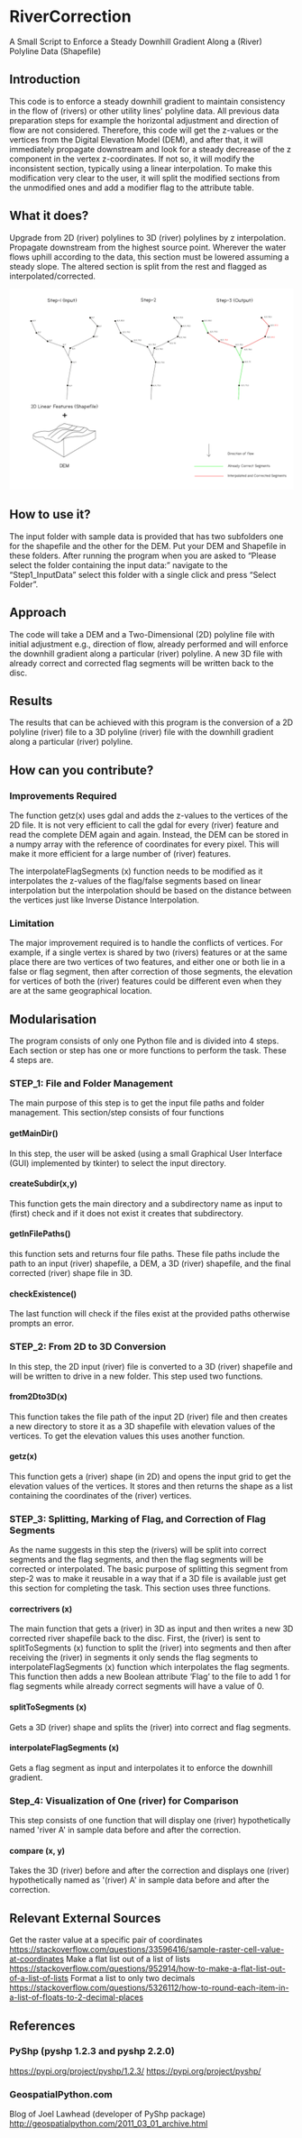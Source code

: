 # RiverCorrection
A Small Script to Enforce a Steady Downhill Gradient Along a (River) Polyline Data (Shapefile)


## Introduction
This code is to enforce a steady downhill gradient to maintain consistency in the flow of (rivers) or other utility lines' polyline data. All previous data preparation steps for example the horizontal adjustment and direction of flow are not considered. Therefore, this code will get the z-values or the vertices from the Digital Elevation Model (DEM), and after that, it will immediately propagate downstream and look for a steady decrease of the z component in the vertex z-coordinates. If not so, it will modify the inconsistent section, typically using a linear interpolation. To make this modification very clear to the user, it will split the modified sections from the unmodified ones and add a modifier flag to the attribute table.


## What it does?
Upgrade from 2D (river) polylines to 3D (river) polylines by z interpolation. Propagate downstream from the highest source point. Wherever the water flows uphill according to the data, this section must be lowered assuming a steady slope. The altered section is split from the rest and flagged as interpolated/corrected.

![Image](Image.png)


## How to use it?
The input folder with sample data is provided that has two subfolders one for the shapefile and the other for the DEM. Put your DEM and Shapefile in these folders. After running the program when you are asked to “Please select the folder containing the input data:” navigate to the “Step1_InputData” select this folder with a single click and press “Select Folder”.


## Approach
The code will take a DEM and a Two-Dimensional (2D) polyline file with initial adjustment e.g., direction of flow, already performed and will enforce the downhill gradient along a particular (river) polyline. A new 3D file with already correct and corrected flag segments will be written back to the disc.


## Results
The results that can be achieved with this program is the conversion of a 2D polyline (river) file to a 3D polyline (river) file with the downhill gradient along a particular (river) polyline.


## How can you contribute?
### Improvements Required
The function getz(x) uses gdal and adds the z-values to the vertices of the 2D file. It is not very efficient to call the gdal for every (river) feature and read the complete DEM again and again. Instead, the DEM can be stored in a numpy array with the reference of coordinates for every pixel. This will make it more efficient for a large number of (river) features.

The interpolateFlagSegments (x) function needs to be modified as it interpolates the z-values of the flag/false segments based on linear interpolation but the interpolation should be based on the distance between the vertices just like Inverse Distance Interpolation.

### Limitation
The major improvement required is to handle the conflicts of vertices. For example, if a single vertex is shared by two (rivers) features or at the same place there are two vertices of two features, and either one or both lie in a false or flag segment, then after correction of those segments, the elevation for vertices of both the (river) features could be different even when they are at the same geographical location.


## Modularisation
The program consists of only one Python file and is divided into 4 steps. Each section or step has one or more functions to perform the task. These 4 steps are.

### STEP_1: File and Folder Management
The main purpose of this step is to get the input file paths and folder management. This section/step consists of four functions
#### getMainDir()
In this step, the user will be asked (using a small Graphical User Interface (GUI) implemented by tkinter) to select the input directory. 
#### createSubdir(x,y)
This function gets the main directory and a subdirectory name as input to (first) check and if it does not exist it creates that subdirectory.
#### getInFilePaths()
this function sets and returns four file paths. These file paths include the path to an input (river) shapefile, a DEM, a 3D (river) shapefile, and the final corrected (river) shape file in 3D.
#### checkExistence()
The last function will check if the files exist at the provided paths otherwise prompts an error.

### STEP_2: From 2D to 3D Conversion
In this step, the 2D input (river) file is converted to a 3D (river) shapefile and will be written to drive in a new folder. This step used two functions.
#### from2Dto3D(x)
This function takes the file path of the input 2D (river) file and then creates a new directory to store it as a 3D shapefile with elevation values of the vertices. To get the elevation values this uses another function.
#### getz(x)
This function gets a (river) shape (in 2D) and opens the input grid to get the elevation values of the vertices. It stores and then returns the shape as a list containing the coordinates of the (river) vertices.

### STEP_3: Splitting, Marking of Flag, and Correction of Flag Segments
As the name suggests in this step the (rivers) will be split into correct segments and the flag segments, and then the flag segments will be corrected or interpolated. The basic purpose of splitting this segment from step-2 was to make it reusable in a way that if a 3D file is available just get this section for completing the task. This section uses three functions.
#### correctrivers (x)
The main function that gets a (river) in 3D as input and then writes a new 3D corrected river shapefile back to the disc. First, the (river) is sent to splitToSegments (x) function to split the (river) into segments and then after receiving the (river) in segments it only sends the flag segments to interpolateFlagSegments (x) function which interpolates the flag segments. This function then adds a new Boolean attribute ‘Flag’ to the file to add 1 for flag segments while already correct segments will have a value of 0.
#### splitToSegments (x)
Gets a 3D (river) shape and splits the (river) into correct and flag segments.
#### interpolateFlagSegments (x)
Gets a flag segment as input and interpolates it to enforce the downhill gradient.

### Step_4: Visualization of One (river) for Comparison
This step consists of one function that will display one (river) hypothetically named 'river A' in sample data before and after the correction.
#### compare (x, y)
Takes the 3D (river) before and after the correction and displays one (river) hypothetically named as '(river) A' in sample data before and after the correction. 


## Relevant External Sources
Get the raster value at a specific pair of coordinates
https://stackoverflow.com/questions/33596416/sample-raster-cell-value-at-coordinates
Make a flat list out of a list of lists
https://stackoverflow.com/questions/952914/how-to-make-a-flat-list-out-of-a-list-of-lists
Format a list to only two decimals
https://stackoverflow.com/questions/5326112/how-to-round-each-item-in-a-list-of-floats-to-2-decimal-places


## References
### PyShp (pyshp 1.2.3 and pyshp 2.2.0)
https://pypi.org/project/pyshp/1.2.3/
https://pypi.org/project/pyshp/

### GeospatialPython.com
Blog of Joel Lawhead (developer of PyShp package)
http://geospatialpython.com/2011_03_01_archive.html
